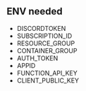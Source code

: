 ## ENV needed

- DISCORDTOKEN
- SUBSCRIPTION_ID
- RESOURCE_GROUP
- CONTAINER_GROUP
- AUTH_TOKEN
- APPID
- FUNCTION_API_KEY
- CLIENT_PUBLIC_KEY
